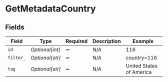 # GetMetadataCountry


## Fields

| Field                    | Type                     | Required                 | Description              | Example                  |
| ------------------------ | ------------------------ | ------------------------ | ------------------------ | ------------------------ |
| `id`                     | *Optional[int]*          | :heavy_minus_sign:       | N/A                      | 116                      |
| `filter_`                | *Optional[str]*          | :heavy_minus_sign:       | N/A                      | country=116              |
| `tag`                    | *Optional[str]*          | :heavy_minus_sign:       | N/A                      | United States of America |